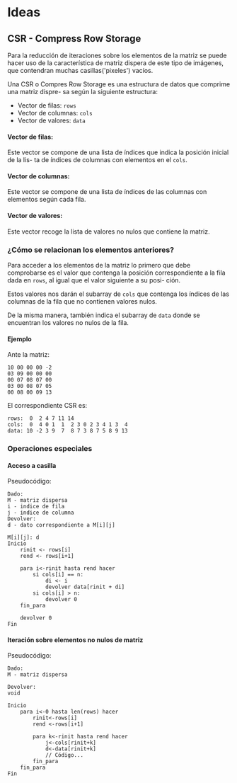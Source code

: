 Ideas
====

CSR - Compress Row Storage
----

Para la reducción de iteraciones sobre los elementos de la matriz se puede hacer uso de
la característica de matriz dispera de este tipo de imágenes, que contendran muchas
casillas('pixeles') vacíos.

Una CSR o Compres Row Storage es una estructura de datos que comprime una matriz dispre-
sa según la siguiente estructura:

- Vector de filas: `rows`
- Vector de columnas: `cols`
- Vector de valores: `data`

#### Vector de filas:

Este vector se compone de una lista de índices que indica la posición inicial de la lis-
ta de índices de columnas con elementos en el `cols`.

#### Vector de columnas:

Este vector se compone de una lista de índices de las columnas con elementos según cada
fila.

#### Vector de valores:

Este vector recoge la lista de valores no nulos que contiene la matriz.

### ¿Cómo se relacionan los elementos anteriores?

Para acceder a los elementos de la matriz lo primero que debe comprobarse es el valor que contenga
la posición correspondiente a la fila dada en `rows`, al igual que el valor siguiente a su posi-
ción.

Estos valores nos darán el subarray de `cols` que contenga los índices de las columnas de la fila
que no contienen valores nulos. 

De la misma manera, también indica el subarray de `data` donde se encuentran los valores no nulos
de la fila.

#### Ejemplo

Ante la matriz:

```
10 00 00 00 -2
03 09 00 00 00
00 07 08 07 00
03 00 08 07 05
00 08 00 09 13
```

El correspondiente CSR es:

```
rows:  0  2 4 7 11 14
cols:  0  4 0 1  1  2 3 0 2 3 4 1 3  4
data: 10 -2 3 9  7  8 7 3 8 7 5 8 9 13
```

### Operaciones especiales

#### Acceso a casilla

Pseudocódigo:

```
Dado: 
M - matriz dispersa
i - indice de fila
j - indice de columna
Devolver:
d - dato correspondiente a M[i][j]

M[i][j]: d
Inicio
    rinit <- rows[i] 
    rend <- rows[i+1]
    
    para i<-rinit hasta rend hacer
        si cols[i] == n:
            di <- i
            devolver data[rinit + di]
        si cols[i] > n:
            devolver 0
    fin_para
    
    devolver 0
Fin
```

#### Iteración sobre elementos no nulos de matriz

Pseudocódigo:

```
Dado:
M - matriz dispersa

Devolver:
void

Inicio
    para i<-0 hasta len(rows) hacer
        rinit<-rows[i]
        rend <-rows[i+1]
        
        para k<-rinit hasta rend hacer
            j<-cols[rinit+k]
            d<-data[rinit+k]
            // Código...
        fin_para
    fin_para
Fin
```

